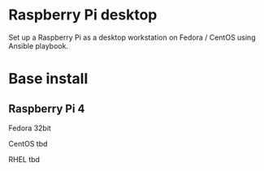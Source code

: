 # Raspberry Pi desktop
Set up a Raspberry Pi as a desktop workstation on Fedora / CentOS using Ansible playbook.

Base install
============

Raspberry Pi 4
--------------

Fedora 32bit


CentOS
tbd

RHEL
tbd

